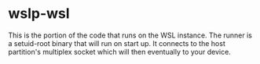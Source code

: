 # wslp-wsl

This is the portion of the code that runs on the WSL instance. The runner is
a setuid-root binary that will run on start up. It connects to the host
partition's multiplex socket which will then eventually to your device.

